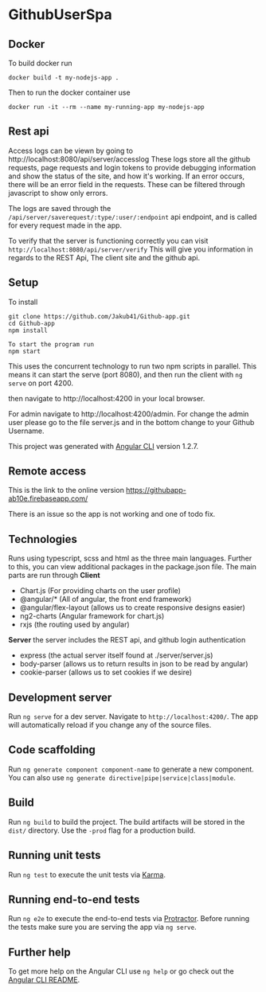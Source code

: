 # GithubUserSpa

## Docker
To build docker run
```
docker build -t my-nodejs-app .
```
Then to run the docker container use
```
docker run -it --rm --name my-running-app my-nodejs-app
```

## Rest api
Access logs can be viewn by going to
http://localhost:8080/api/server/accesslog
These logs store all the github requests, page requests and login tokens to provide debugging information and show the status of the site, and how it's working. If an error occurs, there will be an error field in the requests. These can be filtered through javascript to show only errors.

The logs are saved through the `/api/server/saverequest/:type/:user/:endpoint` api endpoint, and is called for every request made in the app.

To verify that the server is functioning correctly you can visit
`http://localhost:8080/api/server/verify`
This will give you information in regards to the REST Api, The client site and the github api.

## Setup
To install
```
git clone https://github.com/Jakub41/Github-app.git
cd Github-app
npm install
```

```
To start the program run
npm start
```
This uses the concurrent technology to run two npm scripts in parallel.
This means it can start the serve (port 8080), and then run the client with `ng serve` on port 4200.

then navigate to http://localhost:4200 in your local browser.

For admin navigate to http://localhost:4200/admin. 
For change the admin user please go to the file server.js and in the bottom change to your Github Username. 

This project was generated with [Angular CLI](https://github.com/angular/angular-cli) version 1.2.7.

## Remote access

This is the link to the online version https://githubapp-ab10e.firebaseapp.com/

There is an issue so the app is not working and one of todo fix. 

## Technologies
Runs using typescript, scss and html as the three main languages.
Further to this, you can view additional packages in the package.json file.
The main parts are run through
**Client**
- Chart.js (For providing charts on the user profile)
- @angular/* (All of angular, the front end framework)
- @angular/flex-layout (allows us to create responsive designs easier)
- ng2-charts (Angular framework for chart.js)
- rxjs (the routing used by angular)

**Server**
the server includes the REST api, and github login authentication
- express (the actual server itself found at ./server/server.js)
- body-parser (allows us to return results in json to be read by angular)
- cookie-parser (allows us to set cookies if we desire)

## Development server

Run `ng serve` for a dev server. Navigate to `http://localhost:4200/`. The app will automatically reload if you change any of the source files.

## Code scaffolding

Run `ng generate component component-name` to generate a new component. You can also use `ng generate directive|pipe|service|class|module`.

## Build

Run `ng build` to build the project. The build artifacts will be stored in the `dist/` directory. Use the `-prod` flag for a production build.

## Running unit tests

Run `ng test` to execute the unit tests via [Karma](https://karma-runner.github.io).

## Running end-to-end tests

Run `ng e2e` to execute the end-to-end tests via [Protractor](http://www.protractortest.org/).
Before running the tests make sure you are serving the app via `ng serve`.

## Further help

To get more help on the Angular CLI use `ng help` or go check out the [Angular CLI README](https://github.com/angular/angular-cli/blob/master/README.md).
